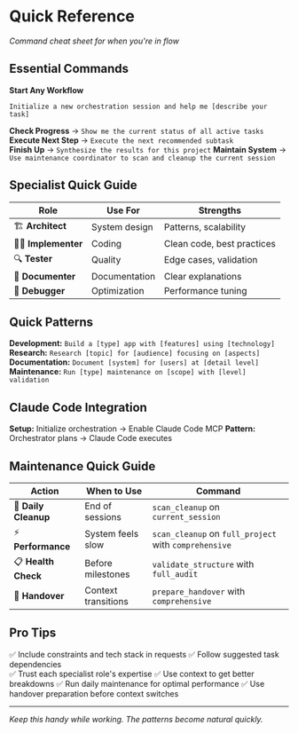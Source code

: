 # Quick Reference

*Command cheat sheet for when you're in flow*

## Essential Commands

**Start Any Workflow**
```
Initialize a new orchestration session and help me [describe your task]
```

**Check Progress** → `Show me the current status of all active tasks`
**Execute Next Step** → `Execute the next recommended subtask`  
**Finish Up** → `Synthesize the results for this project`
**Maintain System** → `Use maintenance coordinator to scan and cleanup the current session`

## Specialist Quick Guide

| Role | Use For | Strengths |
|------|---------|-----------|
| 🏗️ **Architect** | System design | Patterns, scalability |
| 👩‍💻 **Implementer** | Coding | Clean code, best practices |
| 🔍 **Tester** | Quality | Edge cases, validation |
| 📝 **Documenter** | Documentation | Clear explanations |
| 🐛 **Debugger** | Optimization | Performance tuning |

## Quick Patterns

**Development:** `Build a [type] app with [features] using [technology]`
**Research:** `Research [topic] for [audience] focusing on [aspects]`  
**Documentation:** `Document [system] for [users] at [detail level]`
**Maintenance:** `Run [type] maintenance on [scope] with [level] validation`

## Claude Code Integration

**Setup:** Initialize orchestration → Enable Claude Code MCP
**Pattern:** Orchestrator plans → Claude Code executes

## Maintenance Quick Guide

| Action | When to Use | Command |
|--------|-------------|---------|
| 🧹 **Daily Cleanup** | End of sessions | `scan_cleanup` on `current_session` |
| ⚡ **Performance** | System feels slow | `scan_cleanup` on `full_project` with `comprehensive` |
| 📋 **Health Check** | Before milestones | `validate_structure` with `full_audit` |
| 🚀 **Handover** | Context transitions | `prepare_handover` with `comprehensive` |

## Pro Tips

✅ Include constraints and tech stack in requests
✅ Follow suggested task dependencies  
✅ Trust each specialist role's expertise
✅ Use context to get better breakdowns
✅ Run daily maintenance for optimal performance
✅ Use handover preparation before context switches

---

*Keep this handy while working. The patterns become natural quickly.*
